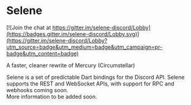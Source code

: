 # Selene

[![Join the chat at https://gitter.im/selene-discord/Lobby](https://badges.gitter.im/selene-discord/Lobby.svg)](https://gitter.im/selene-discord/Lobby?utm_source=badge&utm_medium=badge&utm_campaign=pr-badge&utm_content=badge)

A faster, cleaner rewrite of Mercury (Circumstellar)  
  
Selene is a set of predictable Dart bindings for the Discord API. Selene supports the REST and WebSocket APIs, with support for RPC and webhooks coming soon.  
More information to be added soon.  
